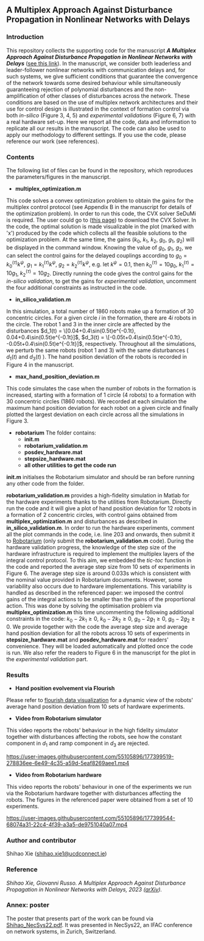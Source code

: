 ## A Multiplex Approach Against Disturbance Propagation in Nonlinear Networks with Delays
### Introduction
This repository collects the supporting code for the manuscript ***A Multiplex Approach Against Disturbance Propagation in Nonlinear Networks with Delays*** ([see this link](https://arxiv.org/abs/2206.03535)). In the manuscript, we consider both leaderless and leader-follower nonlinear networks with communication delays and, for such systems, we give sufficient conditions that guarantee the convergence of the network towards some desired behaviour while simultaneously guaranteeing rejection of polynomial disturbances and the non-amplification of other classes of disturbances across the network. These conditions are based on the use of multiplex network architectures and their use for control design is illustrated in the context of formation control via both *in-silico* (Figure 3, 4, 5) and *experimental validations* (Figure 6, 7) with a real hardware set-up. Here we report all the code, data and information to replicate all our results in the manuscript. The code can also be used to apply our methodology to different settings. If you use the code, please reference our work (see references).

### Contents
The following list of files can be found in the repository, which reproduces the parameters/figures in the manuscript.
- **multiplex_optimization.m**

This code solves a convex optimization problem to obtain the gains for the multiplex control protocol (see Appendix B in the manuscript for details of the optimization problem). In order to run this code, the CVX solver SeDuMi is required. The user could go to ([this page]([https://arxiv.org/abs/2206.03535](http://cvxr.com/cvx/doc/solver.html))) to download the CVX Solver. In the code, the optimal solution is made visualizable in the plot (marked with 'x') produced by the code which collects all the feasible solutions to the optimization problem. At the same time, the gains ($k_0$, $k_1$, $k_2$, $g_0$, $g_1$, $g_2$) will be displayed in the command window. Knowing the value of $g_0$, $g_1$, $g_2$, we can select the control gains for the delayed couplings according to $g_0=k_0^{(\tau)}k^\psi$, $g_1=k_1^{(\tau)}k^\psi$, $g_2=k_2^{(\tau)}k^\psi$, e.g. let $k^\psi=0.1$, then $k_0^{(\tau)}=10g_0$, $k_1^{(\tau)}=10g_1$, $k_2^{(\tau)}=10g_2$. Directly running the code gives the control gains for the *in-silico validation*, to get the gains for *experimental validation*, uncomment the four additional constraints as instructed in the code. 

- **in_silico_validation.m**

In this simulation, a total number of 1860 robots make up a formation of 30 concentric circles. For a given circle $i$ in the formation, there are $4i$ robots in the circle. The robot 1 and 3 in the inner circle are affected by the disturbances $d_1(t) = \[0.04+0.4\sin(0.5t)e^{-0.1t}, 0.04+0.4\sin(0.5t)e^{-0.1t}]$, $d_3(t) = \[-0.05t+0.4\sin(0.5t)e^{-0.1t}, -0.05t+0.4\sin(0.5t)e^{-0.1t}]$, respectively. Throughout all the simulations, we perturb the same robots (robot 1 and 3) with the same disturbances ( $d_1(t)$ and $d_3(t)$ ). The hand position deviation of the robots is recorded in Figure 4 in the manuscript.

- **max_hand_position_deviation.m**

This code simulates the case when the number of robots in the formation is increased, starting with a formation of 1 circle (4 robots) to a formation with 30 concentric circles (1860 robots). We recorded at each simulation the maximum hand position deviation for each robot on a given circle and finally plotted the largest deviation on each circle across all the simulations in Figure 3.

- **robotarium**
The folder contains:
  - **init.m**
  - **robotarium_validation.m**
  - **posdev_hardware.mat**
  - **stepsize_hardware.mat**
  - **all other utilities to get the code run**

**init.m** initialses the Robotarium simulator and should be ran before running any other code from the folder.

**robotarium_validation.m** provides a high-fidelity simulation in Matlab for the hardware experiments thanks to the utilities from Robotarium. Directly run the code and it will give a plot of hand position deviation for 12 robots in a formation of 2 concentric circles, with control gains obtained from **multiplex_optimization.m** and disturbances as described in **in_silico_validation.m**. In order to run the hardware experiments, comment all the plot commands in the code, i.e. line 203 and onwards, then submit it to [Robotarium](https://www.robotarium.gatech.edu/dashboard) (only submit the **robotarium_validation.m** code). 
During the hardware validation progress, the knowledge of the step size of the hardware infrastructure is required to implement the multiplex layers of the integral control protocol. To this aim, we embedded the _tic-toc_ function in the code and reported the average step size from 10 sets of experiments in Figure 6. The average step size is around 0.033s which is consistent with the nominal value provided in Robotarium documents. However, some variability also occurs due to hardware implementations. This variability is handled as described in the referenced paper: we imposed the control gains of the integral actions to be smaller than the gains of the proportional action. This was done by solving the optimisation problem via **multiplex_optimization.m** this time uncommenting the following additional constraints in the code: $k_0 - 2k_1\ge0$, $k_0-2k_2\ge0$, $g_0-2g_1\ge0$, $g_0-2g_2\ge0$. We provide together with the code the average step size and average hand position deviation for all the robots across 10 sets of experiments in **stepsize_hardware.mat** and **posdev_hardware.mat** for readers' convenience. They will be loaded automatically and plotted once the code is run. We also refer the readers to Figure 6 in the manuscript for the plot in the *experimental validation* part.

### Results

- **Hand position evolvement via Flourish**

Please refer to [flourish data visualization](https://public.flourish.studio/story/1572969/) for a dynamic view of the robots' average hand position deviation from 10 sets of hardware experiments. 

- **Video from Robotarium simulator**

This video reports the robots' behaviour in the high fidelity simulator together with disturbances affecting the robots, see how the constant component in $d_1$ and ramp component in $d_3$ are rejected.



https://user-images.githubusercontent.com/55105896/177399519-278836ee-6e49-4c35-a59d-5eaf8269aee1.mp4




- **Video from Robotarium hardware**

This video reports the robots' behaviour in one of the experiments we run via the Robotarium hardware together with disturbances affecting the robots. The figures in the referenced paper were obtained from a set of 10 experiments.


https://user-images.githubusercontent.com/55105896/177399544-68074a31-22c4-4f39-a3a5-de9751040a07.mp4



### Author and contributor
Shihao Xie (shihao.xie1@ucdconnect.ie)

### Reference
*Shihao Xie, Giovanni Russo. A Multiplex Approach Against Disturbance Propagation in Nonlinear Networks with Delays, 2023 ([arXiv](https://arxiv.org/abs/2206.03535)).*

### Annex: poster
The poster that presents part of the work can be found via [Shihao_NecSys22.pdf](https://github.com/GIOVRUSSO/Control-Group-Code/files/9101320/Shihao_NecSys22.pdf). It was presented in NecSys22, an IFAC conference on network systems, in Zurich, Switzerland.





